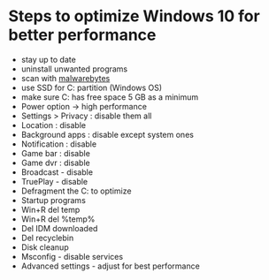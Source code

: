# Steps to optimize Windows 10 for better performance
- stay up to date
- uninstall unwanted programs
- scan with [malwarebytes](https://www.malwarebytes.com/)
- use SSD for C: partition (Windows OS)
- make sure C: has free space 5 GB as a minimum
- Power option -> high performance
- Settings > Privacy : disable them all
- Location : disable
- Background apps : disable except system ones
- Notification : disable
- Game bar : disable
- Game dvr : disable
- Broadcast - disable
- TruePlay - disable
- Defragment the C: to optimize
- Startup programs
- Win+R del temp
- Win+R del %temp%
- Del IDM downloaded
- Del recyclebin
- Disk cleanup
- Msconfig - disable services
- Advanced settings - adjust for best performance

